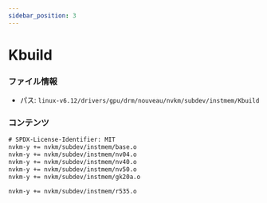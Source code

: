 ```yaml
---
sidebar_position: 3
---
```

# Kbuild

### ファイル情報

- パス: `linux-v6.12/drivers/gpu/drm/nouveau/nvkm/subdev/instmem/Kbuild`

### コンテンツ

```txt
# SPDX-License-Identifier: MIT
nvkm-y += nvkm/subdev/instmem/base.o
nvkm-y += nvkm/subdev/instmem/nv04.o
nvkm-y += nvkm/subdev/instmem/nv40.o
nvkm-y += nvkm/subdev/instmem/nv50.o
nvkm-y += nvkm/subdev/instmem/gk20a.o

nvkm-y += nvkm/subdev/instmem/r535.o

```
